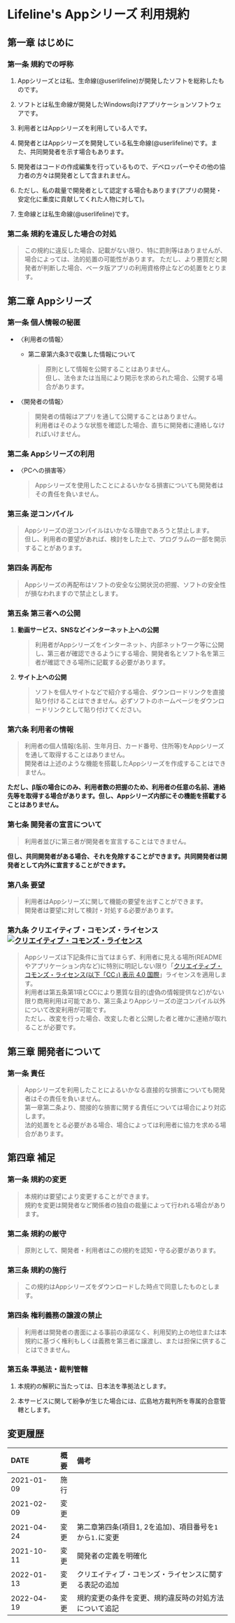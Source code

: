 # Lifeline's Appシリーズ 利用規約

## 第一章 はじめに

### 第一条 規約での呼称

1. Appシリーズとは私、生命線(@userlifeline)が開発したソフトを総称したものです。

1. ソフトとは私生命線が開発したWindows向けアプリケーションソフトウェアです。

1. 利用者とはAppシリーズを利用している人です。

1. 開発者とはAppシリーズを開発している私生命線(@userlifeline)です。また、共同開発者を示す場合もあります。

1. 開発者はコードの作成編集を行っているもので、デベロッパーやその他の協力者の方々は開発者として含まれません。

1. ただし、私の裁量で開発者として認定する場合もあります(アプリの開発・安定化に重度に貢献してくれた人物に対して)。

1. 生命線とは私生命線(@userlifeline)です。

### 第二条 規約を違反した場合の対処

> この規約に違反した場合、記載がない限り、特に罰則等はありませんが、場合によっては、法的処置の可能性があります。
> ただし、より悪質だと開発者が判断した場合、ベータ版アプリの利用資格停止などの処置をとります。

## 第二章 Appシリーズ

### 第一条 個人情報の秘匿

- 〈利用者の情報〉
  - 第二章第六条3で収集した情報について
    > 原則として情報を公開することはありません。  
    但し、法令または当局により開示を求められた場合、公開する場合があります。

- 〈開発者の情報〉
    > 開発者の情報はアプリを通して公開することはありません。  
    利用者はそのような状態を確認した場合、直ちに開発者に連絡しなければいけません。

### 第二条 Appシリーズの利用

- 〈PCへの損害等〉
    > Appシリーズを使用したことによるいかなる損害についても開発者はその責任を負いません。

### 第三条 逆コンパイル

> Appシリーズの逆コンパイルはいかなる理由であろうと禁止します。  
 但し、利用者の要望があれば、検討をした上で、プログラムの一部を開示することがあります。

### 第四条 再配布

> Appシリーズの再配布はソフトの安全な公開状況の把握、ソフトの安全性が損なわれますので禁止とします。

### 第五条 第三者への公開

1. __動画サービス、SNSなどインターネット上への公開__
    > 利用者がAppシリーズをインターネット、内部ネットワーク等に公開し、第三者が確認できるようにする場合、開発者名とソフト名を第三者が確認できる場所に記載する必要があります。

2. __サイト上への公開__
    > ソフトを個人サイトなどで紹介する場合、ダウンロードリンクを直接貼り付けることはできません。必ずソフトのホームページをダウンロードリンクとして貼り付けてください。

### 第六条 利用者の情報

> 利用者の個人情報(名前、生年月日、カード番号、住所等)をAppシリーズを通して取得することはありません。  
> 開発者は上述のような機能を搭載したAppシリーズを作成することはできません。

**ただし、β版の場合にのみ、利用者数の把握のため、利用者の任意の名前、連絡先等を取得する場合があります。但し、Appシリーズ内部にその機能を搭載することはありません。**

### 第七条 開発者の宣言について

> 利用者並びに第三者が開発者を宣言することはできません。

**但し、共同開発者がある場合、それを免除することができます。共同開発者は開発者として内外に宣言することができます。**

### 第八条 要望

> 利用者はAppシリーズに関して機能の要望を出すことができます。  
> 開発者は要望に対して検討・対処する必要があります。

### 第九条 クリエイティブ・コモンズ・ライセンス&emsp;<a rel="license" href="http://creativecommons.org/licenses/by/4.0/"><img alt="クリエイティブ・コモンズ・ライセンス" style="border-width:0" src="https://i.creativecommons.org/l/by/4.0/88x31.png" /></a>  
> Appシリーズは下記条件に当てはまらず、利用者に見える場所(READMEやアプリケーション内など)に特別に明記しない限り「[クリエイティブ・コモンズ・ライセンス(以下「CC」) 表示 4.0 国際](http://creativecommons.org/licenses/by/4.0/)」ライセンスを適用します。  
> 利用者は第五条第1項とCCにより悪質な目的(虚偽の情報提供など)がない限り商用利用は可能であり、第三条よりAppシリーズの逆コンパイル以外について改変利用が可能です。  
> ただし、改変を行った場合、改変した者と公開した者と確かに連絡が取れることが必要です。

## 第三章 開発者について

### 第一条 責任

> Appシリーズを利用したことによるいかなる直接的な損害についても開発者はその責任を負いません。  
> 第一章第二条より、間接的な損害に関する責任については場合により対応します。  
> 法的処置をとる必要がある場合、場合によっては利用者に協力を求める場合があります。

## 第四章 補足

### 第一条 規約の変更

> 本規約は要望により変更することができます。  
> 規約を変更は開発者など関係者の独自の裁量によって行われる場合があります。

### 第二条 規約の厳守

> 原則として、開発者・利用者はこの規約を認知・守る必要があります。

### 第三条 規約の施行

> この規約はAppシリーズをダウンロードした時点で同意したものとします。

### 第四条 権利義務の譲渡の禁止

> 利用者は開発者の書面による事前の承諾なく、利用契約上の地位または本規約に基づく権利もしくは義務を第三者に譲渡し、または担保に供することはできません。

### 第五条 準拠法・裁判管轄

1. 本規約の解釈に当たっては、日本法を準拠法とします。

2. 本サービスに関して紛争が生じた場合には、広島地方裁判所を専属的合意管轄とします。

## 変更履歴

|DATE|概要|備考|
|:--|:-:|:--|
|2021-01-09|施行||
|2021-02-09|変更||
|2021-04-24|変更|第二章第四条(項目1, 2を追加)、項目番号を``1``から``1.``に変更|
|2021-10-11|変更|開発者の定義を明確化|
|2022-01-13|変更|クリエイティブ・コモンズ・ライセンスに関する表記の追加|
|2022-04-19|変更|規約変更の条件を変更、規約違反時の対処方法について追記|